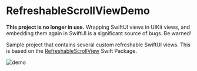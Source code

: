 # RefreshableScrollViewDemo

**This project is no longer in use.** Wrapping SwiftUI views in UIKit views, and embedding them again in SwiftUI is a significant source of bugs. Be warned!

Sample project that contains several custom refreshable SwiftUI views. 
This is based on the [RefreshableScrollView](https://github.com/Q42/RefreshableScrollView) Swift Package.

![demo](https://user-images.githubusercontent.com/477710/170267593-7026758f-99c6-4175-87b2-ea03acd3ff9b.gif)
